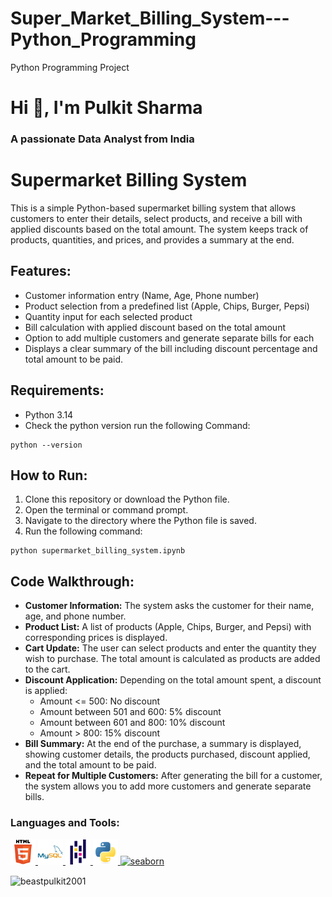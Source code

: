 # Super_Market_Billing_System---Python_Programming
Python Programming Project
<h1>Hi 👋, I'm Pulkit Sharma</h1>
<h3>A passionate Data Analyst from India</h3>
<!DOCTYPE html>
<html lang="en">
<head>
    <meta charset="UTF-8">
    <meta name="viewport" content="width=device-width, initial-scale=1.0">
    
</head>
<body>
    <h1>Supermarket Billing System</h1>

  <p>This is a simple Python-based supermarket billing system that allows customers to enter their details, select products, and receive a bill with applied discounts based on the total amount. The system keeps track of products, quantities, and prices, and provides a summary at the end.</p>

   <h2>Features:</h2>
    <ul>
        <li>Customer information entry (Name, Age, Phone number)</li>
        <li>Product selection from a predefined list (Apple, Chips, Burger, Pepsi)</li>
        <li>Quantity input for each selected product</li>
        <li>Bill calculation with applied discount based on the total amount</li>
        <li>Option to add multiple customers and generate separate bills for each</li>
        <li>Displays a clear summary of the bill including discount percentage and total amount to be paid.</li>
    </ul>

  <h2>Requirements:</h2>
    <ul>
        <li>Python 3.14</li>
        <li>Check the python version run the following Command:</li>
    </ul>
    <pre><code>python --version</code></pre>

  <h2>How to Run:</h2>
    <ol>
        <li>Clone this repository or download the Python file.</li>
        <li>Open the terminal or command prompt.</li>
        <li>Navigate to the directory where the Python file is saved.</li>
        <li>Run the following command:</li>
    </ol>
    <pre><code>python supermarket_billing_system.ipynb</code></pre>
    <h2>Code Walkthrough:</h2>
    <ul>
        <li><strong>Customer Information:</strong> The system asks the customer for their name, age, and phone number.</li>
        <li><strong>Product List:</strong> A list of products (Apple, Chips, Burger, and Pepsi) with corresponding prices is displayed.</li>
        <li><strong>Cart Update:</strong> The user can select products and enter the quantity they wish to purchase. The total amount is calculated as products are added to the cart.</li>
        <li><strong>Discount Application:</strong> Depending on the total amount spent, a discount is applied:
            <ul>
                <li>Amount &lt;= 500: No discount</li>
                <li>Amount between 501 and 600: 5% discount</li>
                <li>Amount between 601 and 800: 10% discount</li>
                <li>Amount &gt; 800: 15% discount</li>
            </ul>
        </li>
        <li><strong>Bill Summary:</strong> At the end of the purchase, a summary is displayed, showing customer details, the products purchased, discount applied, and the total amount to be paid.</li>
        <li><strong>Repeat for Multiple Customers:</strong> After generating the bill for a customer, the system allows you to add more customers and generate separate bills.</li>
    </ul>
<h3 align="left">Languages and Tools:</h3>
<p align="left"> <a href="https://www.w3.org/html/" target="_blank" rel="noreferrer"> <img src="https://raw.githubusercontent.com/devicons/devicon/master/icons/html5/html5-original-wordmark.svg" alt="html5" width="40" height="40"/> </a> <a href="https://www.mysql.com/" target="_blank" rel="noreferrer"> <img src="https://raw.githubusercontent.com/devicons/devicon/master/icons/mysql/mysql-original-wordmark.svg" alt="mysql" width="40" height="40"/> </a> <a href="https://pandas.pydata.org/" target="_blank" rel="noreferrer"> <img src="https://raw.githubusercontent.com/devicons/devicon/2ae2a900d2f041da66e950e4d48052658d850630/icons/pandas/pandas-original.svg" alt="pandas" width="40" height="40"/> </a> <a href="https://www.python.org" target="_blank" rel="noreferrer"> <img src="https://raw.githubusercontent.com/devicons/devicon/master/icons/python/python-original.svg" alt="python" width="40" height="40"/> </a> <a href="https://seaborn.pydata.org/" target="_blank" rel="noreferrer"> <img src="https://seaborn.pydata.org/_images/logo-mark-lightbg.svg" alt="seaborn" width="40" height="40"/> </a> </p>

<p><img align="center" src="https://github-readme-stats.vercel.app/api/top-langs?username=beastpulkit2001&show_icons=true&locale=en&layout=compact" alt="beastpulkit2001" /></p>
</body>
</html>
